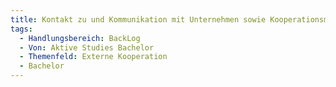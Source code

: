 ```yaml
---
title: Kontakt zu und Kommunikation mit Unternehmen sowie Kooperationsmöglichkeiten und mögliche Berufsbilder
tags:
  - Handlungsbereich: BackLog
  - Von: Aktive Studies Bachelor
  - Themenfeld: Externe Kooperation
  - Bachelor
---
```


